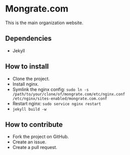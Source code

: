 Mongrate.com
============

This is the main organization website.

Dependencies
------------

* Jekyll

How to install
--------------

* Clone the project.
* Install nginx.
* Symlink the nginx config: `sudo ln -s /path/to/your/clone/of/mongrate.com/etc/nginx.conf /etc/nginx/sites-enabled/mongrate.com.conf`
* Restart nginx: `sudo service nginx restart`
* `jekyll build -w`

How to contribute
-----------------

* Fork the project on GitHub.
* Create an issue.
* Create a pull request.
